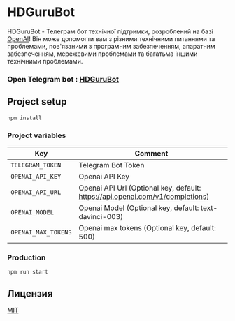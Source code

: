 # HDGuruBot

HDGuruBot - Телеграм бот технічної підтримки, розроблений на базі [OpenAI](https://openai.com/)!
Він може допомогти вам з різними технічними питаннями та проблемами,
пов'язаними з програмним забезпеченням, апаратним забезпеченням,
мережевими проблемами та багатьма іншими технічними проблемами.

### Open Telegram bot : [HDGuruBot](https://t.me/HDGuruBot)

## Project setup

```
npm install
```

### Project variables

| Key                 | Comment                                                                       |
| ------------------- | ----------------------------------------------------------------------------- |
| `TELEGRAM_TOKEN`    | Telegram Bot Token                                                            |
| `OPENAI_API_KEY`    | Openai API Key                                                                |
| `OPENAI_API_URL`    | Openai API Url (Optional key, default: https://api.openai.com/v1/completions) |
| `OPENAI_MODEL`      | Openai Model (Optional key, default: text-davinci-003)                        |
| `OPENAI_MAX_TOKENS` | Openai max tokens (Optional key, default: 500)                                |

### Production

```
npm run start
```

## Лицензия

[MIT](LICENSE)

